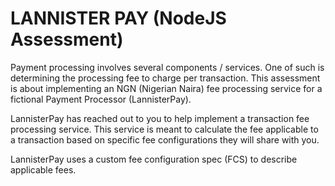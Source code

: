 # LANNISTER PAY (NodeJS Assessment)
Payment processing involves several components / services. One of such is determining the processing fee to charge per transaction. This assessment is about implementing an NGN (Nigerian Naira) fee processing service for a fictional Payment Processor (LannisterPay).

LannisterPay has reached out to you to help implement a transaction fee processing service. This service is meant to calculate the fee applicable to a transaction based on specific fee configurations they will share with you.

LannisterPay uses a custom fee configuration spec (FCS) to describe applicable fees.